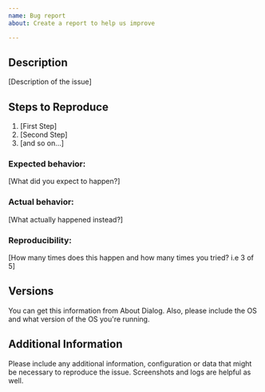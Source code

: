 ```yaml
---
name: Bug report
about: Create a report to help us improve

---
```


## Description

[Description of the issue]

## Steps to Reproduce

1. [First Step]
2. [Second Step]
3. [and so on...]

### Expected behavior:

[What did you expect to happen?]

### Actual behavior:

[What actually happened instead?]

### Reproducibility:

[How many times does this happen and how many times you tried? i.e 3 of 5]

## Versions

You can get this information from About Dialog. Also, please include the OS and what version of the OS you're running.

## Additional Information

Please include any additional information, configuration or data that might be necessary to reproduce the issue. Screenshots and logs are helpful as well.
